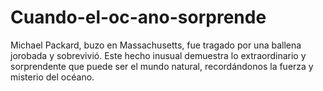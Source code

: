# Cuando-el-oc-ano-sorprende
Michael Packard, buzo en Massachusetts, fue tragado por una ballena jorobada y sobrevivió. Este hecho inusual demuestra lo extraordinario y sorprendente que puede ser el mundo natural, recordándonos la fuerza y misterio del océano.
